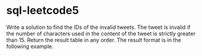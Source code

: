# sql-leetcode5
Write a solution to find the IDs of the invalid tweets. The tweet is invalid if the number of characters used in the content of the tweet is strictly greater than 15.  Return the result table in any order.  The result format is in the following example.
